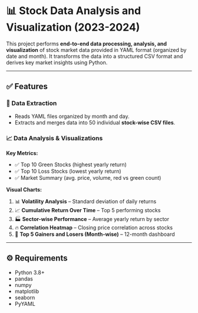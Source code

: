 # 📊 Stock Data Analysis and Visualization (2023-2024)

This project performs **end-to-end data processing, analysis, and visualization** of stock market data provided in YAML format (organized by date and month). It transforms the data into a structured CSV format and derives key market insights using Python.

---


## ✅ Features

### 🔄 Data Extraction
- Reads YAML files organized by month and day.
- Extracts and merges data into 50 individual **stock-wise CSV files**.

### 📈 Data Analysis & Visualizations

**Key Metrics:**
- ✅ Top 10 Green Stocks (highest yearly return)
- ✅ Top 10 Loss Stocks (lowest yearly return)
- ✅ Market Summary (avg. price, volume, red vs green count)

**Visual Charts:**
1. 📊 **Volatility Analysis** – Standard deviation of daily returns
2. 📈 **Cumulative Return Over Time** – Top 5 performing stocks
3. 🏭 **Sector-wise Performance** – Average yearly return by sector
4. 🔥 **Correlation Heatmap** – Closing price correlation across stocks
5. 📆 **Top 5 Gainers and Losers (Month-wise)** – 12-month dashboard

---

## ⚙️ Requirements

- Python 3.8+
- pandas
- numpy
- matplotlib
- seaborn
- PyYAML

